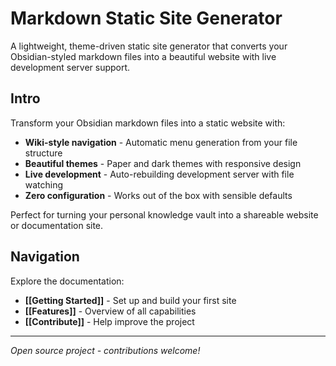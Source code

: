 # Markdown Static Site Generator

A lightweight, theme-driven static site generator that converts your Obsidian-styled markdown files into a beautiful website with live development server support.

## Intro

Transform your Obsidian markdown files into a static website with:
- **Wiki-style navigation** - Automatic menu generation from your file structure
- **Beautiful themes** - Paper and dark themes with responsive design
- **Live development** - Auto-rebuilding development server with file watching
- **Zero configuration** - Works out of the box with sensible defaults

Perfect for turning your personal knowledge vault into a shareable website or documentation site.

## Navigation

Explore the documentation:
- **[[Getting Started]]** - Set up and build your first site
- **[[Features]]** - Overview of all capabilities
- **[[Contribute]]** - Help improve the project

---

*Open source project - contributions welcome!*
